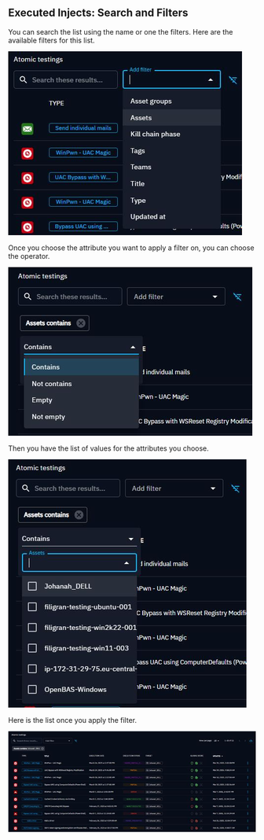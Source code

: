 ## Executed Injects: Search and Filters

You can search the list using the name or one the filters. Here are the available filters for this list.

![Atomic testing filters list](assets/atomic_list_filter_attributes.png)

Once you choose the attribute you want to apply a filter on, you can choose the operator.

![Atomic testing filters operators](assets/atomic_list_filter_operator.png)

Then you have the list of values for the attributes you choose.

![Atomic testing filters attributes values](assets/atomic_list_filter_elements.png)

Here is the list once you apply the filter.

![Atomic testing filters values](assets/atomic_list_filter_result.png)